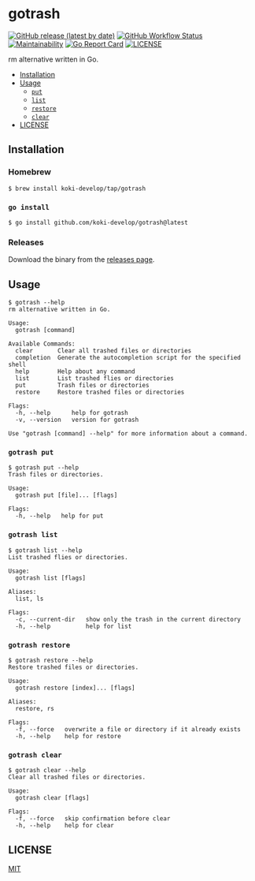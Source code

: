 # gotrash

[![GitHub release (latest by date)](https://img.shields.io/github/v/release/koki-develop/gotrash)](https://github.com/koki-develop/gotrash/releases/latest)
[![GitHub Workflow Status](https://img.shields.io/github/actions/workflow/status/koki-develop/gotrash/ci.yml?logo=github)](https://github.com/koki-develop/gotrash/actions/workflows/ci.yml)
[![Maintainability](https://img.shields.io/codeclimate/maintainability/koki-develop/gotrash?style=flat&logo=codeclimate)](https://codeclimate.com/github/koki-develop/gotrash/maintainability)
[![Go Report Card](https://goreportcard.com/badge/github.com/koki-develop/gotrash)](https://goreportcard.com/report/github.com/koki-develop/gotrash)
[![LICENSE](https://img.shields.io/github/license/koki-develop/gotrash)](./LICENSE)

rm alternative written in Go.

- [Installation](#installation)
- [Usage](#usage)
  - [`put`](#gotrash-put)
  - [`list`](#gotrash-list)
  - [`restore`](#gotrash-restore)
  - [`clear`](#gotrash-clear)
- [LICENSE](#license)

## Installation

### Homebrew

```console
$ brew install koki-develop/tap/gotrash
```

### `go install`

```console
$ go install github.com/koki-develop/gotrash@latest
```

### Releases

Download the binary from the [releases page](https://github.com/koki-develop/gotrash/releases/latest).

## Usage

```console
$ gotrash --help
rm alternative written in Go.

Usage:
  gotrash [command]

Available Commands:
  clear       Clear all trashed files or directories
  completion  Generate the autocompletion script for the specified shell
  help        Help about any command
  list        List trashed flies or directories
  put         Trash files or directories
  restore     Restore trashed files or directories

Flags:
  -h, --help      help for gotrash
  -v, --version   version for gotrash

Use "gotrash [command] --help" for more information about a command.
```

### `gotrash put`

```console
$ gotrash put --help
Trash files or directories.

Usage:
  gotrash put [file]... [flags]

Flags:
  -h, --help   help for put
```

### `gotrash list`

```console
$ gotrash list --help
List trashed flies or directories.

Usage:
  gotrash list [flags]

Aliases:
  list, ls

Flags:
  -c, --current-dir   show only the trash in the current directory
  -h, --help          help for list
```

### `gotrash restore`

```console
$ gotrash restore --help
Restore trashed files or directories.

Usage:
  gotrash restore [index]... [flags]

Aliases:
  restore, rs

Flags:
  -f, --force   overwrite a file or directory if it already exists
  -h, --help    help for restore
```

### `gotrash clear`

```console
$ gotrash clear --help
Clear all trashed files or directories.

Usage:
  gotrash clear [flags]

Flags:
  -f, --force   skip confirmation before clear
  -h, --help    help for clear
```

## LICENSE

[MIT](./LICENSE)
